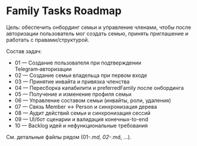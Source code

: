 # Family Tasks Roadmap

Цель: обеспечить онбординг семьи и управление членами, чтобы после авторизации пользователь мог создать семью, принять приглашение и работать с правами/структурой.

Состав задач:
- 01 — Создание пользователя при подтверждении Telegram‑авторизации
- 02 — Создание семьи владельца при первом входе
- 03 — Принятие инвайта и привязка членства
- 04 — Пересборка капабилити и preferredFamily после онбординга
- 05 — Получение и изменение профиля семьи
- 06 — Управление составом семьи (инвайты, роли, удаления)
- 07 — Связь Member ↔ Person и синхронизация дерева
- 08 — Аудит действий семьи и синхронизация сессий
- 09 — UI/бот сценарии и валидация конечных-to-end
- 10 — Backlog идей и нефункциональные требования

См. детальные файлы рядом (01-*.md, 02-*.md, ...).
